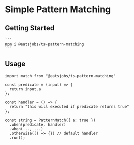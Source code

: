 # Simple Pattern Matching

## Getting Started

    ```
    npm i @eatsjobs/ts-pattern-matching
    ```

## Usage

  ```
  import match from "@eatsjobs/ts-pattern-matching"

  const predicate = (input) => {
    return input.a
  };

  const handler = () => {
    return "this will executed if predicate returns true"
  };

  const string = PatternMatch({ a: true })
    .when(predicate, handler)
    .when(..., ...)
    .otherwise(() => {}) // default handler
    .run();

  ```
